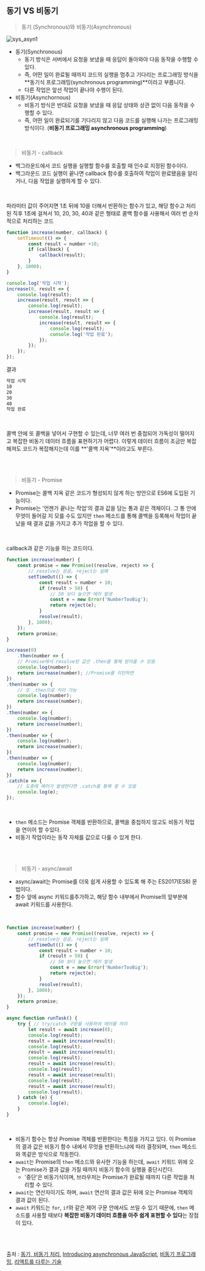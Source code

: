 ## 동기 VS 비동기

> 동기 (Synchronous)와 비동기(Asynchronous)

![sys_asyn1](https://user-images.githubusercontent.com/68210266/157812735-54ed23ce-25b4-4219-a370-40ac250af95c.PNG)

* 동기(Synchronous)
  * 동기 방식은 서버에서 요청을 보냈을 때 응답이 돌아와야 다음 동작을 수행할 수 있다.
  * 즉, 어떤 일이 완료될 때까지 코드의 실행을 멈추고 기다리는 프로그래밍 방식을 **동기식 프로그래밍(synchronous programming)**이라고 부릅니다.
  * 다른 작업은 앞선 작업이 끝나야 수행이 된다.
* 비동기(Asynchornous)
  * 비동기 방식은 반대로 요청을 보냈을 때 응답 상태와 상관 없이 다음 동작을 수행할 수 있다.
  * 즉, 어떤 일이 완료되기를 기다리지 않고 다음 코드를 실행해 나가는 프로그래밍 방식이다. (**비동기 프로그래밍 asynchronous programming**)

<br>

> 비동기 - callback

* 백그라운드에서 코드 실행을 실행할 함수를 호출할 때 인수로 지정된 함수이다.
* 백그라운드 코드 실행이 끝나면 callback 함수를 호출하여 작업이 완료됐음을 알리거나, 다음 작업을 실행하게 할 수 있다.

<br>

파라미터 값이 주어지면 1초 뒤에 10을 더해서 반환하는 함수가 있고, 해당 함수고 처리된 직후 1초에 걸쳐서 10, 20, 30, 40과 같은 형태로 콜백 함수를 사용해서 여러 번 순차적으로 처리하는 코드

```javascript
function increase(number, callback) {
	setTimeout(() => {
        const result = number +10;
        if (callback) {
            callback(result);
        }
    }, 1000);
}

console.log('작업 시작');
increase(0, result => {
    console.log(result);
    increase(result, result => {
    	console.log(result);
    	increase(result, result => {
    		console.log(result);
    		increase(result, result => {
    			console.log(result);
    			console.log('작업 완료');
			});
		});
	});
});
```

결과

```bash
작업 시작
10
20
30
40
작업 완료
```

<br>

콜백 안에 또 콜백을 넣어서 구현할 수 있는데, 너무 여러 번 중첩되어 가독성이 떨어지고 복잡한 비동기 데이터 흐름을 표현하기가 어렵다. 이렇게 데이터 흐름이 조금만 복잡해져도 코드가 복잡해지는데 이를 **'콜백 지옥'**이라고도 부른다.

<br>

<br>

> 비동기 - Promise

* Promise는 콜백 지옥 같은 코드가 형성되지 않게 하는 방안으로 ES6에 도입된 기능이다.
* Promise는 '언젠가 끝나는 작업'의 결과 값을 담는 통과 같은 객체이다. 그 통 안에 무엇이 들어갈 지 모를 수도 있지만 `then` 메소드를 통해 콜백을 등록해서 작업이 끝났을 때 결과 값을 가지고 추가 작업을 할 수 있다.

<br>

callback과 같은 기능을 하는 코드이다.

```javascript
function increase(number) {
	const promise = new Promise((resolve, reject) => {
		// resolve는 성공, reject는 실패
		setTimeOut(() => {
			const result = number + 10;
			if (result > 50) {
				// 50 보다 높으면 에러 발생
				const e = new Error('NumberTooBig');
				return reject(e);
			}
			resolve(result);
		}, 1000);
	});
	return promise;
}

increase(0)
	.then(number => {
    // Promise에서 resolve된 값은 .then을 통해 받아올 수 있음
    console.log(number);
    return increase(number); //Promise를 리턴하면
})
.then(number => {
    // 또 .then으로 처리 가능
    console.log(number);
    return increase(number);
})
.then(number => {
    console.log(number);
    return increase(number);
})
.then(number => {
    console.log(number);
    return increase(number);
})
.then(number => {
    console.log(number);
    return increase(number);
})
.catch(e => {
    // 도중에 에러가 발생한다면 .catch를 통해 알 수 있음
    console.log(e);
});
```

<br>

* `then` 메소드는 Promise 객체를 반환하므로, 콜백을 중첩하지 않고도 비동기 작업을 연이어 할 수있다.
* 비동기 작업이라는 동작 자체를 값으로 다룰 수 있게 한다.

<br>

<br>

> 비동기 - async/await

* async/await는 Promise를 더욱 쉽게 사용할 수 있도록 해 주는 ES2017(ES8) 문법이다.
* 함수 앞에 async 키워드를추가하고, 해당 함수 내부에서 Promise의 앞부분에 await 키워드를 사용한다.

<br>

```javascript
function increase(number) {
	const promise = new Promise((resolve, reject) => {
		// resolve는 성공, reject는 실패
		setTimeOut(() => {
			const result = number + 10;
			if (result > 50) {
				// 50 보다 높으면 에러 발생
				const e = new Error('NumberTooBig');
				return reject(e);
			}
			resolve(result);
		}, 1000);
	});
	return promise;
}

async function runTask() {
	try { // try/catch 구문을 사용하여 에러를 처리
		let result = await increase(0);
		console.log(result);
		result = await increase(result);
		console.log(result);
		result = await increase(result);
		console.log(result);
		result = await increase(result);
		console.log(result);
		result = await increase(result);
		console.log(result);
		result = await increase(result);
		console.log(result);
	} catch (e) {
		console.log(e);
	}
}
```

<br>

* 비동기 함수는 항상 Promise 객체를 반환한다는 특징을 가지고 있다. 이 Promise의 결과 값은 비동기 함수 내에서 무엇을 반환하느냐에 따라 결정되며, `then` 메소드와 똑같은 방식으로 작동한다.
* `await`는 Promise의 `then` 메소드와 유사한 기능을 하는데, `await` 키워드 위에 오는 Promise가 결과 값을 가질 때까지 비동기 함수의 실행을 중단시킨다.
  * '중단'은 비동기식이며, 브라우저는 Promise가 완료될 때까지 다른 작업을 처리할 수 있다.
* `await`는 연산자이기도 하며, `await` 연산의 결과 값은 뒤에 오는 Promise 객체의 결과 값이 된다.
* `await` 키워드는 `for`, `if`와 같은 제어 구문 안에서도 쓰일 수 있기 때문에, `then` 메소드를 사용할 때보다 **복잡한 비동기 데이터 흐름을 아주 쉽게 표현할 수 있다**는 장점이 있다.

<br>

<br>

출처 : [동기, 비동기 처리](https://velog.io/@daybreak/%EB%8F%99%EA%B8%B0-%EB%B9%84%EB%8F%99%EA%B8%B0-%EC%B2%98%EB%A6%AC), [Introducing asynchronous JavaScript](https://developer.mozilla.org/ko/docs/Learn/JavaScript/Asynchronous/Introducing), [비동기 프로그래밍](https://helloworldjavascript.net/pages/285-async.html), [리액트를 다루는 기술](http://www.kyobobook.co.kr/product/detailViewKor.laf?mallGb=KOR&ejkGb=KOR&barcode=9791160508796)

